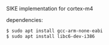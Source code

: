 SIKE implementation for cortex-m4

dependencies:

```sh
$ sudo apt install gcc-arm-none-eabi
$ sudo apt install libc6-dev-i386
```